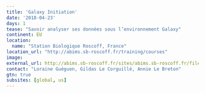 ```yaml
---
title: 'Galaxy Initiation'
date: '2018-04-23'
days: 1
tease: "Savoir analyser ses données sous l’environnement Galaxy"
continent: EU
location:
  name: "Station Biologique Roscoff, France"
location_url: "http://abims.sb-roscoff.fr/training/courses"
image: 
external_url: http://abims.sb-roscoff.fr/sites/abims.sb-roscoff.fr/files/formations_2018/module_formation_abims-galaxy_initiation.pdf
contact: "Loraine Guéguen, Gildas Le Corguillé, Annie Le Breton"
gtn: true
subsites: [global, us]
---
```


